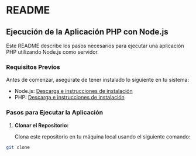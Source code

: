 # README

## Ejecución de la Aplicación PHP con Node.js

Este README describe los pasos necesarios para ejecutar una aplicación PHP utilizando Node.js como servidor.

### Requisitos Previos

Antes de comenzar, asegúrate de tener instalado lo siguiente en tu sistema:

- Node.js: [Descarga e instrucciones de instalación](https://nodejs.org/)
- PHP: [Descarga e instrucciones de instalación](https://www.php.net/)

### Pasos para Ejecutar la Aplicación

1. **Clonar el Repositorio:**

   Clona este repositorio en tu máquina local usando el siguiente comando:

```sh
git clone 
```
